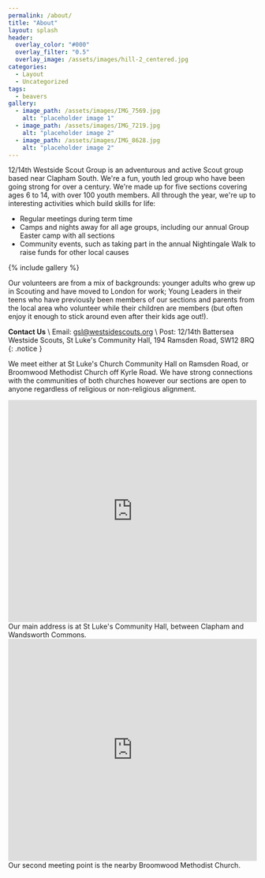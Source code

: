 ```yaml
---
permalink: /about/
title: "About"
layout: splash
header:
  overlay_color: "#000"
  overlay_filter: "0.5"
  overlay_image: /assets/images/hill-2_centered.jpg
categories:
  - Layout
  - Uncategorized
tags:
  - beavers
gallery:
  - image_path: /assets/images/IMG_7569.jpg
    alt: "placeholder image 1"
  - image_path: /assets/images/IMG_7219.jpg
    alt: "placeholder image 2"
  - image_path: /assets/images/IMG_8628.jpg
    alt: "placeholder image 2"
---
```


12/14th Westside Scout Group is an adventurous and active Scout group based near Clapham South. We're a fun, youth led group who have been going strong for over a century. We're made up for five sections covering ages 6 to 14, with over 100 youth members. All through the year, we're up to interesting activities which build skills for life:
- Regular meetings during term time
- Camps and nights away for all age groups, including our annual Group Easter camp with all sections
- Community events, such as taking part in the annual Nightingale Walk to raise funds for other local causes

{% include gallery %}

Our volunteers are from a mix of backgrounds: younger adults who grew up in Scouting and have moved to London for work; Young Leaders in their teens who have previously been members of our sections and parents from the local area who volunteer while their children are members (but often enjoy it enough to stick around even after their kids age out!).

**Contact Us** \\
Email: [gsl@westsidescouts.org](mailto:gsl@westsidescouts.org) \\
Post: 12/14th Battersea Westside Scouts, St Luke's Community Hall, 194 Ramsden Road, SW12 8RQ
{: .notice }

We meet either at St Luke's Church Community Hall on Ramsden Road, or Broomwood Methodist Church off Kyrle Road. We have strong connections with the communities of both churches however our sections are open to anyone regardless of religious or non-religious alignment. 

<iframe src="https://www.google.com/maps/embed?pb=!1m14!1m8!1m3!1d9945.310961948246!2d-0.1568314!3d51.4521388!3m2!1i1024!2i768!4f13.1!3m3!1m2!1s0x4876058f7008e3f5%3A0x517aca1aba9da354!2s12%2F14th%20Westside%20Scouts!5e0!3m2!1sen!2suk!4v1680477986786!5m2!1sen!2suk" width="100%" height="450" style="border:0;" allowfullscreen="" loading="lazy" referrerpolicy="no-referrer-when-downgrade"></iframe>
Our main address is at St Luke's Community Hall, between Clapham and Wandsworth Commons.

<iframe src="https://www.google.com/maps/embed?pb=!1m18!1m12!1m3!1d10236.373736738802!2d-0.16570999009175108!3d51.45372907374747!2m3!1f0!2f0!3f0!3m2!1i1024!2i768!4f13.1!3m3!1m2!1s0x487605bf2a09239d%3A0xe96394772b0e0baa!2sBroomwood%20Methodist%20Church!5e0!3m2!1sen!2suk!4v1680478299250!5m2!1sen!2suk" width="100%" height="450" style="border:0;" allowfullscreen="" loading="lazy" referrerpolicy="no-referrer-when-downgrade"></iframe>
Our second meeting point is the nearby Broomwood Methodist Church.
